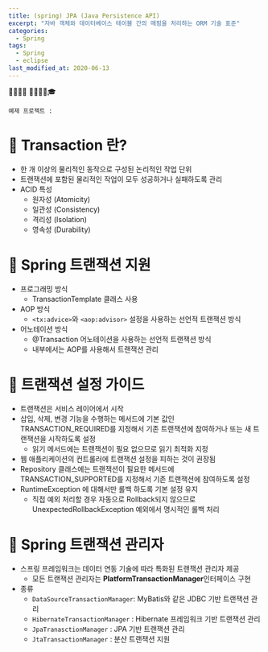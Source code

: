 ```yaml
---
title: (spring) JPA (Java Persistence API)
excerpt: "자바 객체와 데이터베이스 테이블 간의 매핑을 처리하는 ORM 기술 표준"
categories:
  - Spring 
tags:
  - Spring
  - eclipse
last_modified_at: 2020-06-13
---
```


💼📝🔑⏰ 📙📓📘📒🎓

```
예제 프로젝트 : 
```
# 💼 Transaction 란?
- 한 개 이상의 물리적인 동작으로 구성된 논리적인 작업 단위
- 트랜잭션에 포함된 물리적인 작업이 모두 성공하거나 실패하도록 관리
- ACID 특성 
	+ 원자성 (Atomicity) 
	+ 일관성 (Consistency) 
	+ 격리성 (Isolation) 
	+ 영속성 (Durability)

# 💼 Spring 트랜잭션 지원
- 프로그래밍 방식 
	+ TransactionTemplate 클래스 사용
- AOP 방식 
	+ `<tx:advice>`와 `<aop:advisor>` 설정을 사용하는 선언적 트랜잭션 방식
- 어노테이션 방식 
	+ @Transaction 어노테이션을 사용하는 선언적 트랜잭션 방식 
	+ 내부에서는 AOP를 사용해서 트랜잭션 관리

# 💼 트랜잭션 설정 가이드
- 트랜잭션은 서비스 레이어에서 시작
- 삽입, 삭제, 변경 기능을 수행하는 메서드에 기본 값인 TRANSACTION_REQUIRED를 지정해서 기존 트랜잭션에 참여하거나 또는 새 트랜잭션을 시작하도록 설정 
	+ 읽기 메서드에는 트랜잭션이 필요 없으므로 읽기 최적화 지정
- 웹 애플리케이션의 컨트롤러에 트랜잭션 설정을 피하는 것이 권장됨
- Repository 클래스에는 트랜잭션이 필요한 메서드에 TRANSACTION_SUPPORTED를 지정해서 기존 트랜잭션에 참여하도록 설정
- RuntimeException 에 대해서만 롤백 하도록 기본 설정 유지 
	+ 직접 예외 처리할 경우 자동으로 Rollback되지 않으므로 UnexpectedRollbackException 예외에서 명시적인 롤백 처리

# 💼 Spring 트랜잭션 관리자
- 스프링 프레임워크는 데이터 연동 기술에 따라 특화된 트랜잭션 관리자 제공 
	+ 모든 트랜잭션 관리자는 **PlatformTransactionManager**인터페이스 구현
- 종류
	+ `DataSourceTransactionManager`: MyBatis와 같은 JDBC 기반 트랜잭션 관리 
	+ `HibernateTransactionManager` : Hibernate 프레임워크 기반 트랜잭션 관리 
	+ `JpaTranasctionManager` : JPA 기반 트랜잭션 관리 
	+ `JtaTransactionManager` : 분산 트랜잭션 지원
